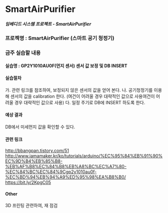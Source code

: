 # **SmartAirPurifier**

##### 임베디드 시스템 프로젝트 - SmartAirPurifier

### 프로젝명 : **SmartAirPurifier (스마트 공기 청정기)**
### 금주 실습할 내용
#### 실습명 : GP2Y1010AU0F(먼지 센서) 센서 값 보정 및 DB INSERT
#### 실습절차
  가. 관련 링크를 참조하여, 보정되지 않은 센서의 값을 얻어 본다.
  나. 공기청정기를 이용해 센서의 값을 calibration 한다. (여건이 어려울 경우 대략적인 값으로 사용여건이 어려울 경우 대략적인 값으로 사용)
  다. 일정 주기로 DB에 INSERT 하도록 한다.

#### 예상 결과
 DB에서 미세먼지 값을 확인할 수 있다.

#### 관련 링크
http://bbangpan.tistory.com/51
http://www.iamamaker.kr/ko/tutorials/arduino/%EC%95%84%EB%91%90%EC%9D%B4%EB%85%B8-%EB%AF%B8%EC%84%B8%EB%A8%BC%EC%A7%80-%EC%84%BC%EC%84%9Cgp2y1010au0f-%EC%BD%94%EB%94%A9%ED%95%98%EA%B8%B0/
https://bit.ly/2KpgC05


#### Other
3D 프린팅 관련하여, 재 점검
